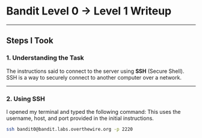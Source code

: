 # Bandit Level 0 → Level 1 Writeup

---

## Steps I Took

### 1. Understanding the Task
The instructions said to connect to the server using **SSH** (Secure Shell).  
SSH is a way to securely connect to another computer over a network.

---

### 2. Using SSH
I opened my terminal and typed the following command:
This uses the username, host, and port provided in the initial instructions.

```bash
ssh bandit0@bandit.labs.overthewire.org -p 2220

